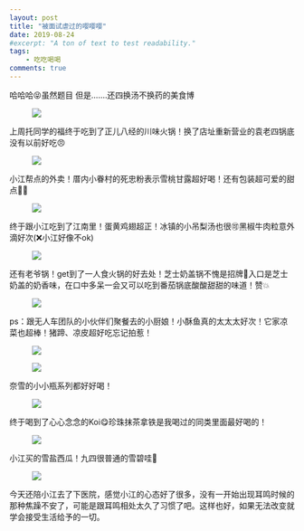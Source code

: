 ```yaml
---
layout: post
title: "被面试虐过的嘤嘤嘤"
date: 2019-08-24
#excerpt: "A ton of text to test readability."
tags: 
    - 吃吃喝喝
comments: true
---
```


哈哈哈:stuck_out_tongue_closed_eyes:虽然题目
但是.......还四换汤不换药的美食博
<figure>
<a><img src="{{site.url}}/assets/img/082408.jpg"></a>
</figure>

上周托同学的福终于吃到了正儿八经的川味火锅！换了店址重新营业的袁老四锅底没有以前好吃:angry:
<figure>
<a><img src="{{site.url}}/assets/img/082410.jpg"></a>
</figure>

小江帮点的外卖！厝内小眷村的死忠粉表示雪桃甘露超好喝！还有包装超可爱的甜点:sparkling_heart::collision:
<figure>
<a><img src="{{site.url}}/assets/img/082406.jpg"></a>
</figure>

终于跟小江吃到了江南里！蛋黄鸡翅超正！冰镇的小吊梨汤也很:accept:黑椒牛肉粒意外滴好次(:x:小江好像不ok)
<figure>
<a><img src="{{site.url}}/assets/img/082404.jpg"></a>
</figure>

还有老爷锅！get到了一人食火锅的好去处！芝士奶盖锅不愧是招牌:star2:入口是芝士奶盖的奶香味，在口中多呆一会又可以吃到番茄锅底酸酸甜甜的味道！赞:boom:
<figure>
<a><img src="{{site.url}}/assets/img/082407.jpg"></a>
</figure>

ps：跟无人车团队的小伙伴们聚餐去的小厨娘！小酥鱼真的太太太好次！它家凉菜也超棒！猪蹄、凉皮超好吃忘记拍惹！
<figure>
<a><img src="{{site.url}}/assets/img/082405.jpg"></a>
</figure>

<figure>
<a><img src="{{site.url}}/assets/img/082408.jpg"></a>
</figure>

奈雪的小小瓶系列都好好喝！
<figure>
<a><img src="{{site.url}}/assets/img/082403.jpg"></a>
</figure>

终于喝到了心心念念的Koi:yum:珍珠抹茶拿铁是我喝过的同类里面最好喝的！
<figure>
<a><img src="{{site.url}}/assets/img/082402.jpg"></a>
</figure>

小江买的雪盐西瓜！九四很普通的雪碧哇:new_moon_with_face:
<figure>
<a><img src="{{site.url}}/assets/img/082401.jpg"></a>
</figure>


今天还陪小江去了下医院，感觉小江的心态好了很多，没有一开始出现耳鸣时候的那种焦躁不安了，可能是跟耳鸣相处太久了习惯了吧。这样也好，如果无法改变就学会接受生活给予的一切。
